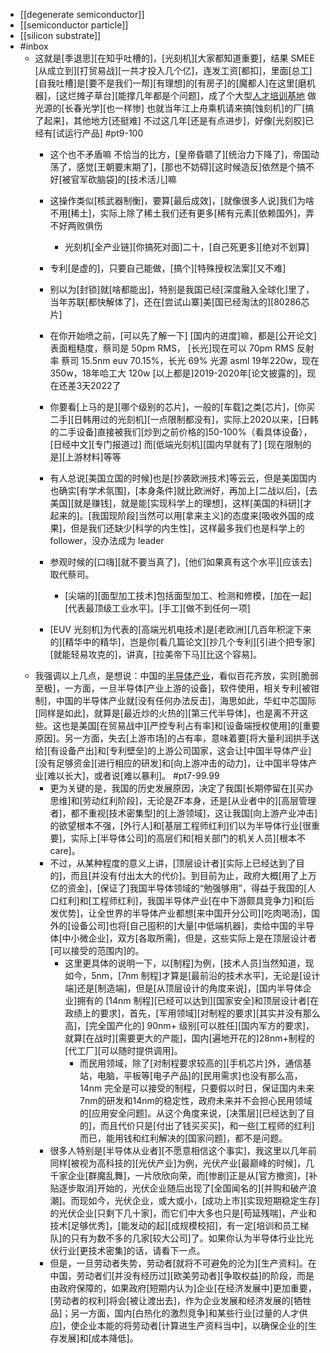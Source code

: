 - [[degenerate semiconductor]]
- [[semiconductor particle]]
- [[silicon substrate]]
- #inbox
    - 这就是[季退思][在知乎吐槽的]，[光刻机][大家都知道重要]，结果 SMEE [从成立到][打贸易战][一共才投入几个亿]，连发工资[都扣]，里面[总工][自我吐槽]是[要不是我们一帮][有理想]的[有房子]的[魔都人]在这里[磨机器]，[这烂摊子草台][能撑几年都是个问题]，成了个大型[人才培训基地](https://bbs.saraba1st.com/2b/thread-2044710-2-1.html)
做光源的[长春光学][也一样惨]
也就当年江上舟乘机请来搞[蚀刻机]的厂[搞了起来]，其他地方[还挺难]
不过这几年[还是有点进步]，好像[光刻胶]已经有[试运行产品] #pt9-100
        - 这个也不矛盾嘛
不恰当的比方，[皇帝昏聩了][统治力下降了]，帝国动荡了，感觉[王朝要末期了]，[那也不妨碍][这时候造反]依然是个搞不好[被官军砍脑袋]的[技术活儿]嘛
        - 这操作类似[核武器制衡]，要算[最后成效]，[就像很多人说]我们为啥不用[稀土]，实际上除了稀土我们还有更多[稀有元素][依赖国外]，弄不好两败俱伤
            - 光刻机[全产业链][你搞死对面]二十，[自己死更多][绝对不划算]
        - 专利[是虚的]，只要自己能做，[搞个][特殊授权法案][又不难]
        - 别以为[封锁]就[啥都能出]，特别是我国已经[深度融入全球化]里了，当年苏联[都快解体了]，还在[尝试山寨]美[国已经淘汰的][80286芯片]
        - 在你开始喷之前，[可以先了解一下] [国内的进度]嘛，都是[公开论文]
表面粗糙度，蔡司是 50pm RMS， [长光]现在可以 70pm RMS
反射率 蔡司 15.5nm euv 70.15%，长光 69%
光源 asml 19年220w，现在350w，18年哈工大 120w
[以上都是]2019-2020年[论文披露的]，现在还差3天2022了


        - 你要看[上马的是][哪个级别的芯片]，一般的[车载]之类[芯片]，[你买二手][日韩用过的光刻机][一点限制都没有]，实际上2020以来，[日韩的二手设备]直接被我们[炒到之前价格的]50-100%（看具体设备），[日经中文][专门报道过]
而[低端光刻机][国内早就有了]
[现在限制的是][上游材料]等等
        - 有人总说[美国立国的时候]也是[抄袭欧洲技术]等云云，但是美国国内也确实[有学术氛围]，[本身条件]就比欧洲好，再加上[二战以后]，[去美国][就是赚钱]，就是能[实现科学上的理想]，这样[美国的科研][才起来的]。[我国现阶段]当然可以用[拿来主义]的态度来[吸收外国的成果]，但是我们还缺少[科学的内生性]，这样最多我们也是科学上的 follower，没办法成为 leader
        - 参观时候的[口嗨][就不要当真了]，[他们如果真有这个水平][应该去]取代蔡司。
            - [尖端的][面型加工技术]包括面型加工、检测和修模，[加在一起][代表最顶级工业水平]。[手工][做不到任何一项]
        - [EUV 光刻机]为代表的[高端光机电技术]是[老欧洲][几百年积淀下来的][精华中的精华]，岂是你[看几篇论文][抄几个专利][引进个把专家][就能轻易攻克的]，讲真，[拉美帝下马][比这个容易]。
    - 我强调以上几点，是想说：中国的[半导体产业](https://www.zhihu.com/question/426623325/answer/2027300110)，看似百花齐放，实则[脆弱至极]，一方面，一旦半导体[产业上游的设备]，软件使用，相关专利[被钳制]，中国的半导体产业就[没有任何办法反击]，海思如此，华虹中芯国际[同样是如此]，就算是[最近炒的火热的][第三代半导体]，也是离不开这些。这也是美国[在贸易战中][严控专利占有率]和[设备端授权使用]的[重要原因]。另一方面，失去[上游市场]的占有率，意味着要[将大量利润拱手送给][有设备产出]和[专利壁垒]的上游公司国家，这会让[中国半导体产业][没有足够资金][进行相应的研发]和[向上游冲击的动力]，让中国半导体产业[难以长大]，或者说[难以暴利]。 #pt7-99.99
        - 更为关键的是，我国的历史发展原因，决定了我国[长期停留在][买办思维]和[劳动红利阶段]，无论是ZF本身，还是[从业者中的][高层管理者]，都不重视[技术密集型]的[上游领域]，这让我国[向上游产业冲击]的欲望根本不强，[外行人]和[基层工程师红利]们以为半导体行业[很重要]，实际上[半导体公司]的高层们和[相关部门的机关人员][根本不 care]。
        - 不过，从某种程度的意义上讲，[顶层设计者][实际上已经达到了目的]，而且[并没有付出太大的代价]。到目前为止，政府大概[用了上万亿的资金]，[保证了]我国半导体领域的“勉强够用”，得益于我国的[人口红利]和[工程师红利]，我国半导体产业[在中下游颇具竞争力]和[后发优势]，让全世界的半导体产业都想[来中国开分公司][吃肉喝汤]，国外的[设备公司]也将[自己囤积的]大量[中低端机器]，卖给中国的半导体[中小微企业]，双方[各取所需]，但是，这些实际上是在顶层设计者[可以接受的范围内]的。
            - 这里更具体的说明一下，以[制程]为例，[技术人员]当然知道，现如今，5nm，[7nm 制程]才算是[最前沿的技术水平]，无论是[设计端]还是[制造端]，但是[从顶层设计的角度来说]，[国内半导体企业]拥有的 [14nm 制程][已经可以达到][国家安全]和顶层设计者[在政绩上的要求]，首先，[军用领域][对制程的要求][其实并没有那么高]，[完全国产化的] 90nm+ 级别[可以胜任][国内军方的要求]，就算[在战时][需要更大的产能]，国内[遍地开花的]28nm+制程的[代工厂][可以随时提供调用]。
                - 而民用领域，除了[对制程要求较高的][手机芯片]外，通信基站，电脑，平板等[电子产品]的[民用需求]也没有那么高，14nm 完全是可以接受的制程，只要假以时日，保证国内未来7nm的研发和14nm的稳定性，政府未来并不会担心民用领域的[应用安全问题]。从这个角度来说，[决策层][已经达到了目的]，而且代价只是[付出了钱买买买]，和一些[工程师的红利]而已，能用钱和红利解决的[国家问题]，都不是问题。
        - 很多人特别是[半导体从业者][不愿意相信这个事实]，我这里以几年前同样[被视为高科技的][光伏产业]为例，光伏产业[最巅峰的时候]，几千家企业[群魔乱舞]，一片欣欣向荣，而[惨剧]正是从[官方撤资]，[补贴逐步取消]开始的，光伏企业随后出现了[全国闻名的][并购和破产浪潮]。而现如今，光伏企业，或大或小，[成功上市][实现短期稳定生存]的光伏企业[只剩下几十家]，而它们中大多也只是[苟延残喘]，产业和技术[足够优秀]，[能发动的起][成规模校招]，有一定[培训和员工梯队]的只有为数不多的几家[较大公司]了。如果你认为半导体行业比光伏行业[更技术密集]的话，请看下一点。
        - 但是，一旦劳动者失势，劳动者[就将不可避免的沦为][生产资料]。在中国，劳动者们[并没有经历过][欧美劳动者][争取权益]的阶段，而是由政府保障的，如果政府[短期内认为]企业[在经济发展中]更加重要，[劳动者的权利]将会[被让渡出去]，作为企业发展和经济发展的[牺牲品]；另一方面，国内[白热化的激烈竞争]和某些行业[过量的人才供应]，使企业本能的将劳动者[计算进生产资料当中]，以确保企业的[生存发展]和[成本降低]。
